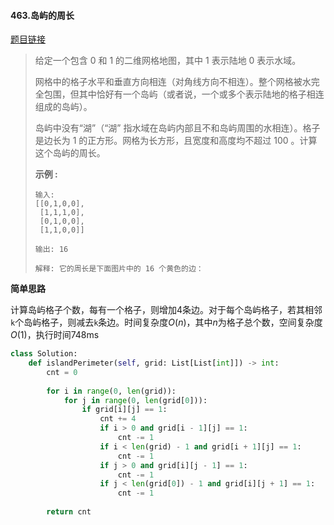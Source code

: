 #### 463.岛屿的周长

[题目链接](https://leetcode-cn.com/problems/island-perimeter)

> 给定一个包含 0 和 1 的二维网格地图，其中 1 表示陆地 0 表示水域。
>
> 网格中的格子水平和垂直方向相连（对角线方向不相连）。整个网格被水完全包围，但其中恰好有一个岛屿（或者说，一个或多个表示陆地的格子相连组成的岛屿）。
>
> 岛屿中没有“湖”（“湖” 指水域在岛屿内部且不和岛屿周围的水相连）。格子是边长为 1 的正方形。网格为长方形，且宽度和高度均不超过 100 。计算这个岛屿的周长。
>
>  
>
> **示例 :**
>
> ```
> 输入:
> [[0,1,0,0],
>  [1,1,1,0],
>  [0,1,0,0],
>  [1,1,0,0]]
> 
> 输出: 16
> 
> 解释: 它的周长是下面图片中的 16 个黄色的边：
> ```

**简单思路**

计算岛屿格子个数，每有一个格子，则增加4条边。对于每个岛屿格子，若其相邻```k```个岛屿格子，则减去```k```条边。时间复杂度$O(n)$，其中$n$为格子总个数，空间复杂度$O(1)$，执行时间748ms

```python
class Solution:
    def islandPerimeter(self, grid: List[List[int]]) -> int:
        cnt = 0
        
        for i in range(0, len(grid)):
            for j in range(0, len(grid[0])):
                if grid[i][j] == 1:
                    cnt += 4
                    if i > 0 and grid[i - 1][j] == 1:
                        cnt -= 1
                    if i < len(grid) - 1 and grid[i + 1][j] == 1:
                        cnt -= 1
                    if j > 0 and grid[i][j - 1] == 1:
                        cnt -= 1
                    if j < len(grid[0]) - 1 and grid[i][j + 1] == 1:
                        cnt -= 1
        
        return cnt
```

